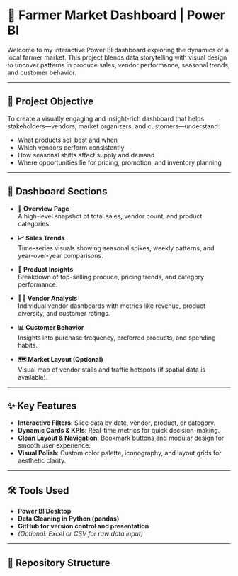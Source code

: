 # 🌾 Farmer Market Dashboard | Power BI

Welcome to my interactive Power BI dashboard exploring the dynamics of a local farmer market. This project blends data storytelling with visual design to uncover patterns in produce sales, vendor performance, seasonal trends, and customer behavior.

---

## 🎯 Project Objective

To create a visually engaging and insight-rich dashboard that helps stakeholders—vendors, market organizers, and customers—understand:

- What products sell best and when
- Which vendors perform consistently
- How seasonal shifts affect supply and demand
- Where opportunities lie for pricing, promotion, and inventory planning

---

## 🧭 Dashboard Sections

- **📍 Overview Page**  
  A high-level snapshot of total sales, vendor count, and product categories.

- **📈 Sales Trends**  
  Time-series visuals showing seasonal spikes, weekly patterns, and year-over-year comparisons.

- **🧺 Product Insights**  
  Breakdown of top-selling produce, pricing trends, and category performance.

- **👩‍🌾 Vendor Analysis**  
  Individual vendor dashboards with metrics like revenue, product diversity, and customer ratings.

- **📊 Customer Behavior**  
  Insights into purchase frequency, preferred products, and spending habits.

- **🗺️ Market Layout (Optional)**  
  Visual map of vendor stalls and traffic hotspots (if spatial data is available).

---

## ✨ Key Features

- **Interactive Filters**: Slice data by date, vendor, product, or category.
- **Dynamic Cards & KPIs**: Real-time metrics for quick decision-making.
- **Clean Layout & Navigation**: Bookmark buttons and modular design for smooth user experience.
- **Visual Polish**: Custom color palette, iconography, and layout grids for aesthetic clarity.

---

## 🛠️ Tools Used

- **Power BI Desktop**
- **Data Cleaning in Python (pandas)**
- **GitHub for version control and presentation**
- *(Optional: Excel or CSV for raw data input)*

---

## 📂 Repository Structure

